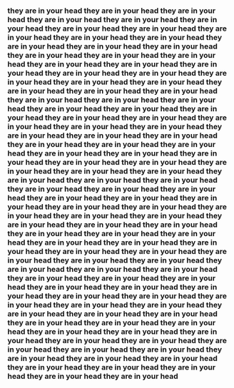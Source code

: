 ### they are in your head they are in your head they are in your head they are in your head they are in your head they are in your head they are in your head they are in your head they are in your head they are in your head they are in your head they are in your head they are in your head they are in your head they are in your head they are in your head they are in your head they are in your head they are in your head they are in your head they are in your head they are in your head they are in your head they are in your head they are in your head they are in your head they are in your head they are in your head they are in your head they are in your head they are in your head they are in your head they are in your head they are in your head they are in your head they are in your head they are in your head they are in your head they are in your head they are in your head they are in your head they are in your head they are in your head they are in your head they are in your head they are in your head they are in your head they are in your head they are in your head they are in your head they are in your head they are in your head they are in your head they are in your head they are in your head they are in your head they are in your head they are in your head they are in your head they are in your head they are in your head they are in your head they are in your head they are in your head they are in your head they are in your head they are in your head they are in your head they are in your head they are in your head they are in your head they are in your head they are in your head they are in your head they are in your head they are in your head they are in your head they are in your head they are in your head they are in your head they are in your head they are in your head they are in your head they are in your head they are in your head they are in your head they are in your head they are in your head they are in your head they are in your head they are in your head they are in your head they are in your head they are in your head they are in your head they are in your head they are in your head they are in your head they are in your head they are in your head they are in your head they are in your head they are in your head they are in your head they are in your head they are in your head they are in your head they are in your head they are in your head they are in your head they are in your head they are in your head they are in your head they are in your head they are in your head they are in your head they are in your head

<!--
**depiktedcx/depiktedcx** is a ✨ _special_ ✨ repository because its `README.md` (this file) appears on your GitHub profile.

Here are some ideas to get you started:

- 🔭 I’m currently working on ...
- 🌱 I’m currently learning ...
- 👯 I’m looking to collaborate on ...
- 🤔 I’m looking for help with ...
- 💬 Ask me about ...
- 📫 How to reach me: ...
- 😄 Pronouns: ...
- ⚡ Fun fact: ...
-->
